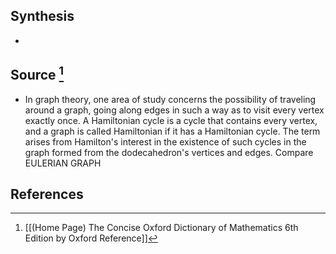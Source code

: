 ## Synthesis
- 
## Source [^1]
- In graph theory, one area of study concerns the possibility of traveling around a graph, going along edges in such a way as to visit every vertex exactly once. A Hamiltonian cycle is a cycle that contains every vertex, and a graph is called Hamiltonian if it has a Hamiltonian cycle. The term arises from Hamilton's interest in the existence of such cycles in the graph formed from the dodecahedron's vertices and edges. Compare EULERIAN GRAPH
## References

[^1]: [[(Home Page) The Concise Oxford Dictionary of Mathematics 6th Edition by Oxford Reference]]
